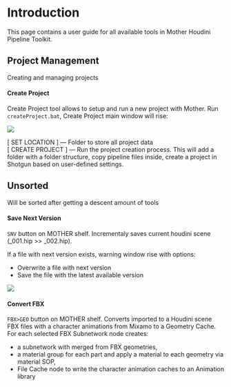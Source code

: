 # Introduction
This page contains a user guide for all available tools in Mother Houdini Pipeline Toolkit.

## Project Management
Creating and managing projects 

#### Create Project
Create Project tool allows to setup and run a new project with Mother. Run `createProject.bat`, Create Project main window will rise:

[![](https://c2.staticflickr.com/2/1801/42501789174_f5af9c9462_o.gif)](https://c2.staticflickr.com/2/1801/42501789174_f5af9c9462_o.gif)

[ SET LOCATION ] — Folder to store all project data  
[ CREATE PROJECT ] — Run the project creation process. This will add a folder with a folder structure, copy pipeline files inside, create a project in Shotgun based on user-defined settings.

## Unsorted
Will be sorted after getting a descent amount of tools
#### Save Next Version
`SNV` button on MOTHER shelf. Incrementaly saves current houdini scene (<fileCode>_001.hip >> <fileCode>_002.hip).

If a file with next version exists, warning window rise with options:
- Overwrite  a file with next version
- Save the file with the latest available version

[![](https://c2.staticflickr.com/2/1915/45102596111_6576562e3a_o.gif)](https://c2.staticflickr.com/2/1915/45102596111_6576562e3a_o.gif)

#### Convert FBX
`FBX>GEO` button on MOTHER shelf. Converts imported to a Houdini scene FBX files with a character animations from Mixamo to a Geometry Cache. For each selected FBX Subnetwork node creates:
- a subnetwork with merged from FBX geometries,  
- a material group for each part and apply a material to each geometry via material SOP,
- File Cache node to write the character animation caches to an Animation library